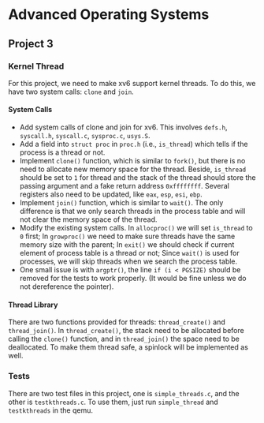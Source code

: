 # Advanced Operating Systems
## Project 3

### Kernel Thread
For this project, we need to make xv6 support kernel threads. To do this, we have two system calls: `clone` and `join`. 

#### System Calls 
- Add system calls of clone and join for xv6. This involves `defs.h`, `syscall.h`, `syscall.c`, `sysproc.c`, `usys.S`.
- Add a field into `struct proc` in `proc.h` (i.e., `is_thread`) which tells if the process is a thread or not. 
- Implement `clone()` function, which is similar to `fork()`, but there is no need to allocate new memory space for the thread. Beside, `is_thread` should be set to `1` for thread and the stack of the thread should store the passing argument and a fake return address `0xffffffff`. Several registers also need to be updated, like `eax`, `esp`, `esi`, `ebp`.
- Implement `join()` function, which is similar to `wait()`. The only difference is that we only search threads in the process table and will not clear the memory space of the thread.
- Modify the existing system calls. In `allocproc()` we will set `is_thread` to `0` first; In `growproc()` we need to make sure threads have the same memory size with the parent; In `exit()` we should check if current element of process table is a thread or not; Since `wait()` is used for processes, we will skip threads when we search the process table. 
- One small issue is with `argptr()`, the line `if (i < PGSIZE)` should be removed for the tests to work properly. (It would be fine unless we do not dereference the pointer).

#### Thread Library
There are two functions provided for threads: `thread_create()` and `thread_join()`. In `thread_create()`, the stack need to be allocated before calling the `clone()` function, and in `thread_join()` the space need to be deallocated. To make them thread safe, a spinlock will be implemented as well.

### Tests
There are two test files in this project, one is `simple_threads.c`, and the other is `testkthreads.c`. To use them, just run `simple_thread` and `testkthreads` in the qemu.